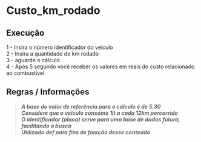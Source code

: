 # Custo_km_rodado


## Execução<br/>

1 - Insira o número identificador do veiculo<br/>
2 - Insira  a quantidade de km rodado<br/>
3 - aguarde o cálculo<br/>
4 - Após 5 segundo você receber os valores em reais do custo relacionado ao combustível<br/>

## Regras / Informações

> ***A base do valor de referência para o cálculo é de  5.30***<br/>
> ***Considere que o veiculo consome 1lt a cada 12km percorrido***<br/>
> ***O identificador (placa) serve para uma base de dados futura, facilitando a busca***<br/>
> ***Utilizado def para fins de fixação desse conteúdo***<br/>

